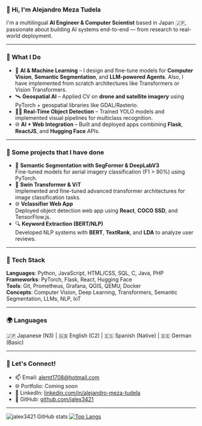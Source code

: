 ### 👋 Hi, I'm Alejandro Meza Tudela

I'm a multilingual **AI Engineer & Computer Scientist** based in Japan 🇯🇵, passionate about building AI systems end-to-end — from research to real-world deployment.

---

### 🚀 What I Do

- 🤖 **AI & Machine Learning** – I design and fine-tune models for **Computer Vision**, **Semantic Segmentation**, and **LLM-powered Agents**.
       Also, I have implemented from scratch architectures like Transformers or Vision Transformers.
- 🛰️ **Geospatial AI** – Applied CV on **drone and satellite imagery** using PyTorch + geospatial libraries like GDAL/Rasterio.
- 🕵️‍♂️ **Real-Time Object Detection** – Trained YOLO models and implemented visual pipelines for multiclass recognition.
- 🌐 **AI + Web Integration** – Built and deployed apps combining **Flask**, **ReactJS**, and **Hugging Face** APIs.

---

### 📌 Some projects that I have done

- 📸 **Semantic Segmentation with SegFormer & DeepLabV3**  
  Fine-tuned models for aerial imagery classification (F1 > 90%) using PyTorch.
- 🦾 **Swin Transformer & ViT**  
  Implemented and fine-tuned advanced transformer architectures for image classification tasks.
- 🌐 **Vclassifier Web App**  
  Deployed object detection web app using **React**, **COCO SSD**, and TensorFlow.js.
- 🔍 **Keyword Extraction (BERT/NLP)**  
  Developed NLP systems with **BERT**, **TextRank**, and **LDA** to analyze user reviews.

---

### 🧰 Tech Stack

**Languages**: Python, JavaScript, HTML/CSS, SQL, C, Java, PHP  
**Frameworks**: PyTorch, Flask, React, Hugging Face  
**Tools**: Git, Prometheus, Grafana, QGIS, QEMU, Docker  
**Concepts**: Computer Vision, Deep Learning, Transformers, Semantic Segmentation, LLMs, NLP, IoT

---

### 🌍 Languages
🇯🇵 Japanese (N3) | 🇬🇧 English (C2) | 🇪🇸 Spanish (Native) | 🇩🇪 German (Basic)

---

### 🤝 Let's Connect!

- 📫 Email: [alemt1708@hotmail.com](mailto:alemt1708@hotmail.com)
- 🌐 Portfolio: Coming soon
- 💼 LinkedIn: [linkedin.com/in/alejandro-meza-tudela](https://www.linkedin.com/in/alejandro-meza-tudela/)
- 📂 GitHub: [github.com/jalex3421](https://github.com/jalex3421)

---

![jalex3421 GitHub stats](https://github-readme-stats.vercel.app/api?username=jalex3421&show_icons=true&theme=radical)
[![Top Langs](https://github-readme-stats.vercel.app/api/top-langs/?username=jalex3421&layout=compact)](https://github.com/anuraghazra/github-readme-stats)
